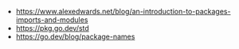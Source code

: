 - https://www.alexedwards.net/blog/an-introduction-to-packages-imports-and-modules
- https://pkg.go.dev/std
- https://go.dev/blog/package-names
